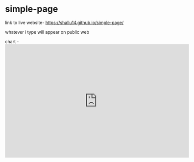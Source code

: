 # simple-page

link to  live website- https://shallu14.github.io/simple-page/


whatever i type will appear on public web

chart - <iframe width="600" height="371" seamless frameborder="0" scrolling="no" src="https://docs.google.com/spreadsheets/d/e/2PACX-1vQpq_DHpSEn24j89IbnyEwno18_62mAG2JvU533mpT9g0xvX1FAF2ciNDgdp-3pUwPum7aQLZjzn4Pe/pubchart?oid=2053070844&amp;format=interactive"></iframe>
